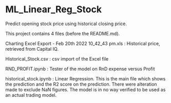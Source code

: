 # ML_Linear_Reg_Stock

Predict opening stock price using historical closing price. 

This project contains 4 files (before the README.md).

Charting Excel Export - Feb 20th 2022 10_42_43 pm.xls : Historical price, retrieved from Capital IQ.

Historical_Stock.csv : csv import of the Excel file

RND_PROFIT.ipynb : Tester of the model on RnD expense versus Profit

historical_stock.ipynb : Linear Regression. This is the main file which shows the prediction and the R2 score on the prediction. There were alteration made to exclude NaN figures. The model is in no way verified to be used as an actual trading model.
